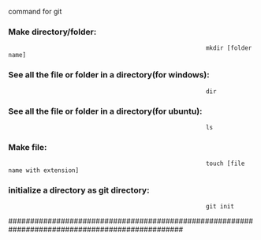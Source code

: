 command for git
### Make directory/folder: 
                                                            mkdir [folder name]
### See all the file or folder in a directory(for windows):
                                                            dir
### See all the file or folder in a directory(for ubuntu):        
                                                            ls
### Make file:                                              
                                                            touch [file name with extension]
### initialize a directory as git directory:          
                                                            git init
################################################################################################


